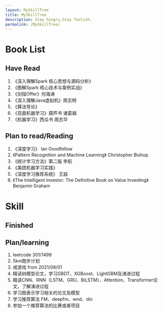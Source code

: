 ```yaml
---
layout: MySkillTree
title: MySkillTree
description: Stay hungry,Stay foolish.
permalink: /MySkillTree/
---
```


# Book List

## Have Read
1. 《深入理解Spark 核心思想与源码分析》
2. 《图解Spark 核心技术与案例实战》
3. 《剑指Offer》何海涛
4. 《深入理解Java虚拟机》周志明
5. 《算法导论》
6. 《百面机器学习》葫芦书 诸葛越
7. 《机器学习》西瓜书 周志华

## Plan to read/Reading

1. 《深度学习》 Ian Goodfellow
2. 《Pattern Recognition and Machine Learning》 Christopher Bishop
3. 《统计学习方法》第二版 李航
4. 《美团机器学习实践》
5. 《深度学习推荐系统》 王喆
6. 《The Intelligent Investor: The Definitive Book on Value Investing》 Benjamin Graham 

# Skill

## Finished

## Plan/learning

1. leetcode 301/1499
2. 5km跑步计划
3. 戒游戏 from 2021/08/01
4. 精读树模型论文，学习GBDT、XGBoost、LightGBM及演进过程
5. 精读CNN、RNN（LSTM、GRU、BiLSTM）、Attention、Transformer论文，了解演进过程
6. 学习图表示学习相关的论文及模型
7. 学习推荐算法 FM、deepfm、wnd、din
8. 参加一个推荐算法的比赛或者项目













